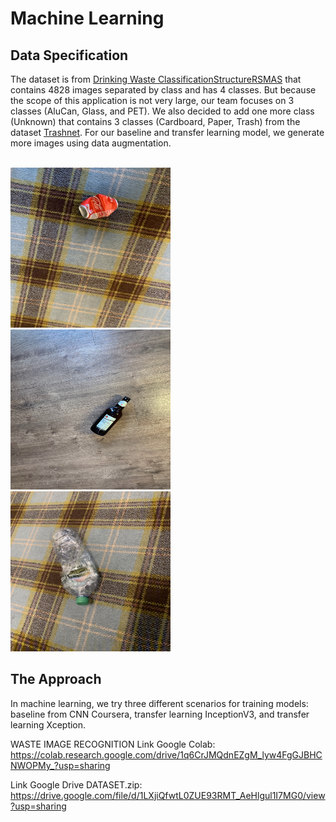 # Machine Learning

## Data Specification

The dataset is from [Drinking Waste ClassificationStructureRSMAS](https://www.kaggle.com/datasets/arkadiyhacks/drinking-waste-classification) that contains 4828 images separated by class and has 4 classes. But because the scope of this application is not very large, our team focuses on 3 classes (AluCan, Glass, and PET). We also decided to add one more class (Unknown) that contains 3 classes (Cardboard, Paper, Trash) from the dataset [Trashnet](https://github.com/garythung/trashnet). For our baseline and transfer learning model, we generate more images using data augmentation.
<br>
<br>

<div>
  <img src="https://github.com/Team-Capstone-C23-PS207/Model-Dataset-ML/blob/main/DATASET/TRAIN/AluCan/AluCan1%2C000.jpg" alt="AluCan1,000" width="256" height="256" style="display: inline-block;">
  <img src="https://github.com/Team-Capstone-C23-PS207/Model-Dataset-ML/blob/main/DATASET/TRAIN/Glass/Glass1%2C001.JPG" alt="Glass1,001" width="256" height="256" style="display: inline-block;">
  <img src="https://github.com/Team-Capstone-C23-PS207/Model-Dataset-ML/blob/main/DATASET/TRAIN/PET/PET1%2C000.jpg" alt="PET1,000" width="256" height="256" style="display: inline-block;">
</div>

## The Approach

In machine learning, we try three different scenarios for training models: baseline from CNN Coursera, transfer learning InceptionV3, and transfer learning Xception.

WASTE IMAGE RECOGNITION
Link Google Colab: https://colab.research.google.com/drive/1q6CrJMQdnEZgM_lyw4FgGJBHCNWOPMy_?usp=sharing

Link Google Drive DATASET.zip: https://drive.google.com/file/d/1LXjiQfwtL0ZUE93RMT_AeHlgul1I7MG0/view?usp=sharing
